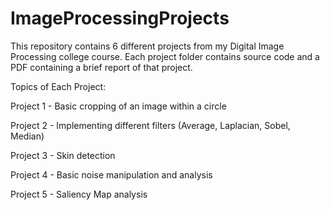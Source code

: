 # ImageProcessingProjects


This repository contains 6 different projects from my Digital Image Processing college course. Each project folder contains source code and a PDF containing a brief report of that project.


Topics of Each Project:


Project 1 - Basic cropping of an image within a circle

Project 2 - Implementing different filters (Average, Laplacian, Sobel, Median)

Project 3 - Skin detection

Project 4 - Basic noise manipulation and analysis

Project 5 - Saliency Map analysis

